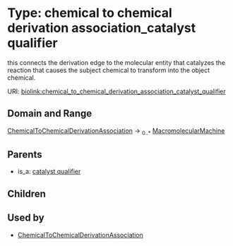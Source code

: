 
# Type: chemical to chemical derivation association_catalyst qualifier


this connects the derivation edge to the molecular entity that catalyzes the reaction that causes the subject chemical to transform into the object chemical.

URI: [biolink:chemical_to_chemical_derivation_association_catalyst_qualifier](https://w3id.org/biolink/vocab/chemical_to_chemical_derivation_association_catalyst_qualifier)


## Domain and Range

[ChemicalToChemicalDerivationAssociation](ChemicalToChemicalDerivationAssociation.md) ->  <sub>0..*</sub> [MacromolecularMachine](MacromolecularMachine.md)

## Parents

 *  is_a: [catalyst qualifier](catalyst_qualifier.md)

## Children


## Used by

 * [ChemicalToChemicalDerivationAssociation](ChemicalToChemicalDerivationAssociation.md)
